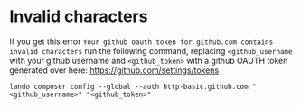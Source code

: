 # Invalid characters
If you get this error `Your github oauth token for github.com contains invalid characters` run the following command, replacing `<github_username` with your github username and `<github_token>` with a github OAUTH token generated over here: https://github.com/settings/tokens

`lando composer config --global --auth http-basic.github.com "<github_username>" "<github_token>"`
